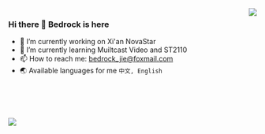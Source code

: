 
<img align="right" src="https://github-readme-stats.vercel.app/api/top-langs/?username=BedRockJie&hide=c&show_icons=true&theme=vue-dark"/>

### Hi there 👋 Bedrock is here
- 🔭 I’m currently working on Xi'an NovaStar
- 🌱 I’m currently learning Muiltcast Video and ST2110
- 📫 How to reach me: bedrock_jie@foxmail.com
- 🌏 Available languages for me `中文, English`
<br/>
<br/>
<br/>
<br/>

<img align="left" src="https://github-readme-stats.vercel.app/api?username=BedRockJie&show_icons=true&theme=vue-dark"/>


<br>


<!--
**BedRockJie/BedRockJie** is a ✨ _special_ ✨ repository because its `README.md` (this file) appears on your GitHub profile.

Here are some ideas to get you started:

- 🔭 I’m currently working on ...
- 🌱 I’m currently learning ...
- 👯 I’m looking to collaborate on ...
- 🤔 I’m looking for help with ...
- 💬 Ask me about ...
- 📫 How to reach me: ...
- 😄 Pronouns: ...
- ⚡ Fun fact: ...
-->
